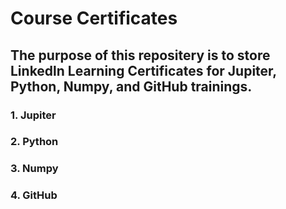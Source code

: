 # Course Certificates

## The purpose of this repositery is to store Linkedln Learning Certificates for Jupiter, Python, Numpy, and GitHub trainings.

### 1. Jupiter

### 2. Python

### 3. Numpy

### 4. GitHub
